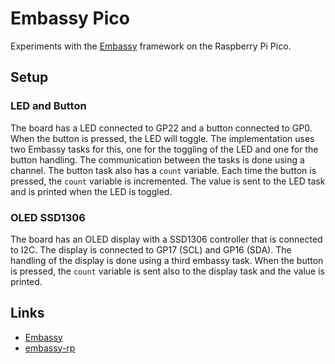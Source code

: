 # Embassy Pico

Experiments with the [Embassy](https://embassy.dev/) framework on the Raspberry Pi Pico.

## Setup

### LED and Button

The board has a LED connected to GP22 and a button connected to GP0. When the button is
pressed, the LED will toggle. The implementation uses two Embassy tasks for this, one for
the toggling of the LED and one for the button handling. The communication between the
tasks is done using a channel. The button task also has a `count` variable. Each time the
button is pressed, the `count` variable is incremented. The value is sent to the LED task
and is printed when the LED is toggled.

### OLED SSD1306

The board has an OLED display with a SSD1306 controller that is connected to I2C. The
display is connected to GP17 (SCL) and GP16 (SDA). The handling of the display
is done using a third embassy task. When the button is pressed, the `count`
variable is sent also to the display task and the value is printed.

## Links

* [Embassy](https://embassy.dev/)
* [embassy-rp](https://github.com/embassy-rs/embassy/tree/main/embassy-rp)

